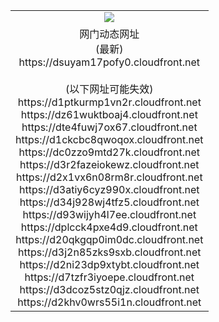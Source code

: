 ﻿<table>
  <tr></tr>
  <tr><td colspan=2 align=center><img src="https://dsuyam17pofy0.cloudfront.net/Up/oGate.jpg" /></td></tr>
  <tr><td colspan=2 align=center>网门动态网址<br/>(最新)
<br>https://dsuyam17pofy0.cloudfront.net
<br/><br/>(以下网址可能失效)
<br>https://d1ptkurmp1vn2r.cloudfront.net
<br>https://dz61wuktboaj4.cloudfront.net
<br>https://dte4fuwj7ox67.cloudfront.net
<br>https://d1ckcbc8qwoqox.cloudfront.net
<br>https://dc0zzo9mtd27k.cloudfront.net
<br>https://d3r2fazeiokewz.cloudfront.net
<br>https://d2x1vx6n08rm8r.cloudfront.net
<br>https://d3atiy6cyz990x.cloudfront.net
<br>https://d34j928wj4tfz5.cloudfront.net
<br>https://d93wijyh4l7ee.cloudfront.net
<br>https://dplcck4pxe4d9.cloudfront.net
<br>https://d20qkgqp0im0dc.cloudfront.net
<br>https://d3j2n85zks9sxb.cloudfront.net
<br>https://d2ni23dp9xtybt.cloudfront.net
<br>https://d7tzfr3iyoepe.cloudfront.net
<br>https://d3dcoz5stz0qjz.cloudfront.net
<br>https://d2khv0wrs55i1n.cloudfront.net
    </td>
  </tr>
</table>
